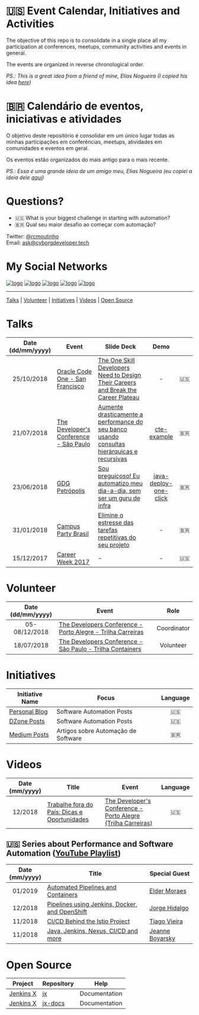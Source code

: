 # :us: Event Calendar, Initiatives and Activities

The objective of this repo is to consolidate in a single place all my participation at conferences, meetups, community activities and events in general.

The events are organized in reverse chronological order.

*PS.: This is a great idea from a friend of mine, Elias Nogueira (I copied his idea [here](https://github.com/eliasnogueira/public-speaking))*

# :brazil: Calendário de eventos, iniciativas e atividades

O objetivo deste repositório é consolidar em um único lugar todas as minhas participações em conferências, meetups, atividades em comunidades e eventos em geral.

Os eventos estão organizados do mais antigo para o mais recente.

*PS.: Essa é uma grande ideia de um amigo meu, Elias Nogueira (eu copiei a ideia dele [aqui](https://github.com/eliasnogueira/public-speaking))*

# Questions?

* :us: What is your biggest challenge in starting with automation?
* :brazil: Qual seu maior desafio ao começar com automação?

Twitter: [@rcmoutinho](https://twitter.com/rcmoutinho)  
Email: ask@cyborgdeveloper.tech

# My Social Networks

[![logo](https://cdn3.iconfinder.com/data/icons/social-circle/512/social_8-48.png)](http://www.twitter.com/rcmoutinho)
[![logo](https://cdn3.iconfinder.com/data/icons/social-circle/512/social_7-48.png)](http://www.linkedin.com/in/rcmoutinho)
[![logo](https://cdn3.iconfinder.com/data/icons/social-circle/512/647397-youtube-48.png)](https://www.youtube.com/c/rodrigomoutinho)
[![logo](https://cdn3.iconfinder.com/data/icons/social-circle/512/social_3-48.png)](https://www.facebook.com/rcmoutinho)
[![logo](https://cdn0.iconfinder.com/data/icons/social-circle/612/slideshare-48.png)](https://www.slideshare.net/rcmoutinho)

---

[Talks](#talks) | [Volunteer](#volunteer) | [Initiatives](#initiatives) | [Videos](#videos) | [Open Source](#open-source)

# Talks

| Date<br>(dd/mm/yyyy) | Event          | Slide Deck  | Demo | |
|:--------------------:|----------------|-------------|:----:|:--------:|
| 25/10/2018 | [Oracle Code One - San Francisco](https://oracle.rainfocus.com/widget/oracle/oow18/catalogcodeone18?search=DEV6389) | [The One Skill Developers Need to Design Their Careers and Break the Career Plateau](https://static.rainfocus.com/oracle/oow18/sess/1532457929303001Y3nA/PF/the-one-skill-developers-need-to-design-their-careers-and-break-the-career-plateau_1541192145993001BpWG.pdf) | - | :us: |
| 21/07/2018 | [The Developer's Conference - São Paulo](http://www.thedevelopersconference.com.br/tdc/2018/saopaulo/trilha-banco-de-dados) | [Aumente drasticamente a performance do seu banco usando consultas hierárquicas e recursivas](https://pt.slideshare.net/rcmoutinho/aumente-drasticamente-a-performance-do-seu-banco-usando-consultas-hierrquicas-e-recursivas) | [cte-example](https://github.com/rcmoutinho/public-speaking/tree/master/cte-example) | :brazil: |
| 23/06/2018 | [GDG Petrópolis](https://www.meetup.com/GDGPetropolis/events/251625105/) | [Sou preguiçoso! Eu automatizo meu dia-a-dia, sem ser um guru de infra](https://www.slideshare.net/rcmoutinho/sou-preguioso-eu-automatizo-meu-diaadia-sem-ser-um-guru-de-infra) | [java-deploy-one-click](https://github.com/rcmoutinho/public-speaking/tree/master/java-deploy-one-click) | :brazil: |
| 31/01/2018 | [Campus Party Brasil](https://campuse.ro/events/campus-party-brasil-2018/talk/elimine-o-estresse-das-tarefas-repetitivas-do-seu-projeto-cpbr11/) | [Elimine o estresse das tarefas repetitivas do seu projeto](https://www.slideshare.net/rcmoutinho/elimine-o-estresse-das-tarefas-repetitivas-do-seu-projeto) |-| :brazil: |
| 15/12/2017 | [Career Week 2017](https://code4.life/career-week-2017) |-|-| :us: |

# Volunteer

| Date<br>(dd/mm/yyyy) | Event            | Role  |
|:--------------------:|------------------|:-----:|
| 05-08/12/2018 | [The Developers Conference - Porto Alegre - Trilha Carreiras](http://www.thedevelopersconference.com.br/tdc/2018/portoalegre/trilha-carreiras-e-mentoria) | Coordinator |
| 18/07/2018 | [The Developers Conference - São Paulo - Trilha Containers](http://www.thedevelopersconference.com.br/tdc/2017/saopaulo/trilha-containers) | Volunteer |

# Initiatives

| Initiative Name | Focus | Language |
|-----------------|-------|:--------:|
| [Personal Blog](https://cyborgdeveloper.tech/) | Software Automation Posts | :us: |
| [DZone Posts](https://dzone.com/users/2946317/rcmoutiho.html) | Software Automation Posts | :us: |
| [Medium Posts](https://medium.com/@rcmoutinho) | Artigos sobre Automação de Software | :brazil: |

# Videos

| Date<br>(mm/yyyy) | Title          | Event       | Language |
|:-----------------:|----------------|-------------|:--------:|
| 12/2018 | [Trabalhe fora do País: Dicas e Oportunidades](https://youtu.be/KzDF9egz6kI) | [The Developer's Conference - Porto Alegre (Trilha Carreiras)](http://www.thedevelopersconference.com.br/tdc/2018/index.html#portoalegre) | :us: |

## :us: Series about Performance and Software Automation ([YouTube Playlist](https://www.youtube.com/playlist?list=PLUTDqVlfiSxY1drbqemJPfNKEQ5ALCQw9))

| Date<br>(mm/yyyy) | Title          | Special Guest      |
|:-----------------:|----------------|--------------------|
| 01/2019 | [Automated Pipelines and Containers](https://youtu.be/_hMlSHTXcLw) | [Elder Moraes](https://twitter.com/elderjava) |
| 12/2018 | [Pipelines using Jenkins, Docker, and OpenShift](https://youtu.be/QUy_bWIKXaQ) | [Jorge Hidalgo](https://twitter.com/_deors) |
| 11/2018 | [CI/CD Behind the Istio Project](https://youtu.be/Q5R7UeUaDIg) | [Tiago Vieira](https://twitter.com/tiagovieira) |
| 11/2018 | [Java, Jenkins, Nexus, CI/CD and more](https://youtu.be/fRXxo2eAEAY) | [Jeanne Boyarsky](https://twitter.com/jeanneboyarsky) |

# Open Source

| Project | Repository | Help |
|---------|------------|------|
| [Jenkins X](https://jenkins-x.io) | [jx](https://github.com/jenkins-x/jx) | Documentation |
| [Jenkins X](https://jenkins-x.io) | [jx-docs](https://github.com/jenkins-x/jx-docs) | Documentation |
